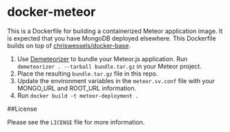 docker-meteor
=============
This is a Dockerfile for building a containerized Meteor application image. It is expected that you have MongoDB deployed elsewhere. This Dockerfile builds on top of [chriswessels/docker-base](http://github.com/chriswessels/docker-base).

1. Use [Demeteorizer](https://github.com/onmodulus/demeteorizer) to bundle your Meteor.js application. Run `demeteorizer . --tarball bundle.tar.gz` in your Meteor project.
2. Place the resulting `bundle.tar.gz` file in this repo.
3. Update the environment variables in the `meteor.sv.conf` file with your MONGO_URL and ROOT_URL information.
4. Run `docker build -t meteor-deployment .`

##License

Please see the `LICENSE` file for more information.
